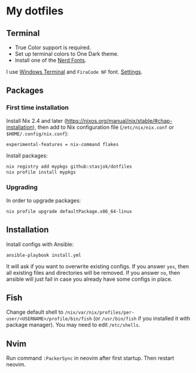 # My dotfiles

## Terminal 

* True Color support is required.
* Set up terminal colors to One Dark theme.
* Install one of the [Nerd Fonts](https://github.com/ryanoasis/nerd-fonts).

I use [Windows Terminal](https://github.com/microsoft/terminal) and `FiraCode NF` font.
[Settings](wt/settings.json).

## Packages

### First time installation

Install Nix 2.4 and later (https://nixos.org/manual/nix/stable/#chap-installation),
then add to Nix configuration file (`/etc/nix/nix.conf` or `$HOME/.config/nix.conf`):

```
experimental-features = nix-command flakes
```

Install packages:

```bash
nix registry add mypkgs github:stasjok/dotfiles
nix profile install mypkgs
```

### Upgrading

In order to upgrade packages:

```
nix profile upgrade defaultPackage.x86_64-linux
```

## Installation

Install configs with Ansible:

```
ansible-playbook install.yml
```

It will ask if you want to overwrite existing configs. If you answer `yes`, then all existing
files and directories will be removed. If you answer `no`, then ansible will just fail in case
you already have some configs in place.

## Fish

Change default shell to `/nix/var/nix/profiles/per-user/<USERNAME>/profile/bin/fish`
(or `/usr/bin/fish` if you installed it with package manager).
You may need to edit `/etc/shells`.

## Nvim

Run command `:PackerSync` in neovim after first startup. Then restart neovim.
